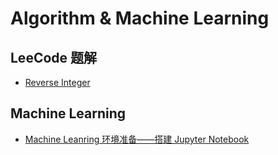 # Algorithm & Machine Learning

##  LeeCode 题解

* [Reverse Integer](/AI/reverse-integer.md)

## Machine Learning

* [Machine Leanring 环境准备——搭建 Jupyter Notebook](/AI/ready_for_machine_learning.md)

